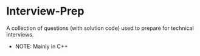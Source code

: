 # Interview-Prep
A collection of questions (with solution code) used to prepare for technical interviews.
- NOTE: Mainly in C++